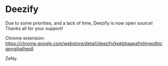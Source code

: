 Deezify
=======
Due to some priorities, and a lack of time, Deezify is now open source!
Thanks all for your support!

Chrome extension: https://chrome.google.com/webstore/detail/deezify/kpkbhaapafmlmgodhicgpngihalhepll

ZeNy.
